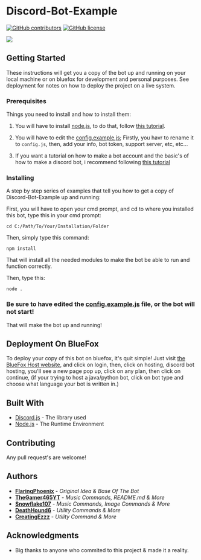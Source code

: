 # Discord-Bot-Example

[![GitHub contributors](https://img.shields.io/github/contributors/BlueFox-Development/Discord-Bot-Example.svg?style=flat-square)](https://github.com/BlueFox-Development/Discord-Bot-Example/graphs/contributors)
[![GitHub license](https://img.shields.io/github/license/BlueFox-Development/Discord-Bot-Example.svg?style=flat-square)](https://github.com/BlueFox-Development/Discord-Bot-Example/blob/master/LICENSE)

<!-- <a href="https://discord.gg/invite"> <img src="https://img.shields.io/discord/guildid?logo=discord" alt="chat on Discord"></a> -->

<a href="https://github.com/BlueFox-Development/Discord-Bot-Example/pulse" alt="Activity">
        <img src="https://img.shields.io/github/commit-activity/m/BlueFox-Development/Discord-Bot-Example" /></a>

## Getting Started

These instructions will get you a copy of the bot up and running on your local machine or on bluefox for development and personal purposes. See deployment for notes on how to deploy the project on a live system.

### Prerequisites

Things you need to install and how to install them:

1. You will have to install [node.js](https://nodejs.org/en/download/), to do that, follow [this tutorial](https://treehouse.github.io/installation-guides/windows/node-windows.html).

2. You will have to edit the [config.example.js](https://github.com/BlueFox-Development/Discord-Bot-Example/blob/master/config.example.js); Firstly, you havr to rename it to `config.js`, then, add your info, bot token, support server, etc, etc...

3. If you want a tutorial on how to make a bot account and the basic's of how to make a discord bot, i recommend following [this tutorial](https://github.com/dylanwe/How-to-make-a-discord-bot)

### Installing

A step by step series of examples that tell you how to get a copy of Discord-Bot-Example up and running:

First, you will have to open your cmd prompt, and cd to where you installed this bot, type this in your cmd prompt:

```
cd C:/Path/To/Your/Installation/Folder
```

Then, simply type this command:

```
npm install
```

That will install all the needed modules to make the bot be able to run and function correctly.


Then, type this:

```
node .
```

### Be sure to have edited the [config.example.js](https://github.com/BlueFox-Development/Discord-Bot-Example/blob/master/config.example.js) file, or the bot will not start!
That will make the bot up and running!

## Deployment On BlueFox

To deploy your copy of this bot on bluefox, it's quit simple! Just visit [the BlueFox Host website](https://bluefoxhost.com/index.php), and click on login, then, click on hosting, discord bot hosting, you'll see a new page pop up, click on any plan, then click on continue, (if your trying to host a java/python bot, click on bot type and choose what language your bot is written in.)

## Built With

* [Discord.js](https://discord.js.org/#/docs/main/12.2.0/general/welcome) - The library used
* [Node.js](https://www.nodejs.org) - The Runtime Environment

## Contributing

Any pull request's are welcome!

## Authors

* **[FlaringPhoenix](https://github.com/FlaringPhoenix)** - *Original Idea & Base Of The Bot*
* **[TheGamer465YT](https://github.com/TheGamer456YT)** - *Music Commands, README.md & More*
* **[Snowflake107](https://github.com/Snowflake107)** - *Music Commands, Image Commands & More*
* **[DeathHound6](https://github.com/DeathHound6)** - *Utility Commands & More*
* **[CreatingEzzz](https://github.com/CatingEzz)** - *Utility Command & More*

## Acknowledgments

* Big thanks to anyone who commited to this project & made it a reality.

